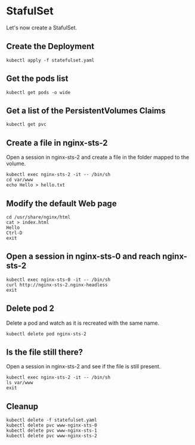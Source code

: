 # StafulSet

Let's now create a StafulSet.

## Create the Deployment

    kubectl apply -f statefulset.yaml

## Get the pods list

    kubectl get pods -o wide

## Get a list of the PersistentVolumes Claims

    kubectl get pvc

## Create a file in nginx-sts-2

Open a session in nginx-sts-2 and create a file in the folder mapped to the volume.

    kubectl exec nginx-sts-2 -it -- /bin/sh
    cd var/www
    echo Hello > hello.txt

## Modify the default Web page

    cd /usr/share/nginx/html
    cat > index.html
    Hello
    Ctrl-D
    exit

## Open a session in nginx-sts-0 and reach nginx-sts-2

    kubectl exec nginx-sts-0 -it -- /bin/sh
    curl http://nginx-sts-2.nginx-headless
    exit

## Delete pod 2

Delete a pod and watch as it is recreated with the same name.

    kubectl delete pod nginx-sts-2

## Is the file still there?

Open a session in nginx-sts-2 and see if the file is still present.

    kubectl exec nginx-sts-2 -it -- /bin/sh
    ls var/www
    exit

## Cleanup

    kubectl delete -f statefulset.yaml
    kubectl delete pvc www-nginx-sts-0
    kubectl delete pvc www-nginx-sts-1
    kubectl delete pvc www-nginx-sts-2